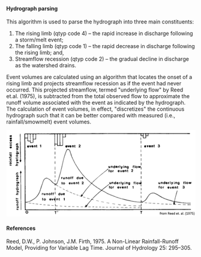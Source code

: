 #### Hydrograph parsing

This algorithm is used to parse the hydrograph into three main constituents:

1.	The rising limb (qtyp code 4) – the rapid increase in discharge following a storm/melt event;
2.	The falling limb (qtyp code 1) – the rapid decrease in discharge following the rising limb; and,
3.	Streamflow recession (qtyp code 2) – the gradual decline in discharge as the watershed drains.

Event volumes are calculated using an algorithm that locates the onset of a rising limb and projects streamflow recession as if the event had never occurred. This projected streamflow, termed "underlying flow" by Reed et.al. (1975), is subtracted from the total observed flow to approximate the runoff volume associated with the event as indicated by the hydrograph. The calculation of event volumes, in effect, "discretizes" the continuous hydrograph such that it can be better compared with measured (i.e., rainfall/smowmelt) event volumes.

![from etal (1975)](images/Reed1_small.png)

#### References

Reed, D.W., P. Johnson, J.M. Firth, 1975. A Non-Linear Rainfall-Runoff Model, Providing for Variable Lag Time. Journal of Hydrology 25: 295–305.
